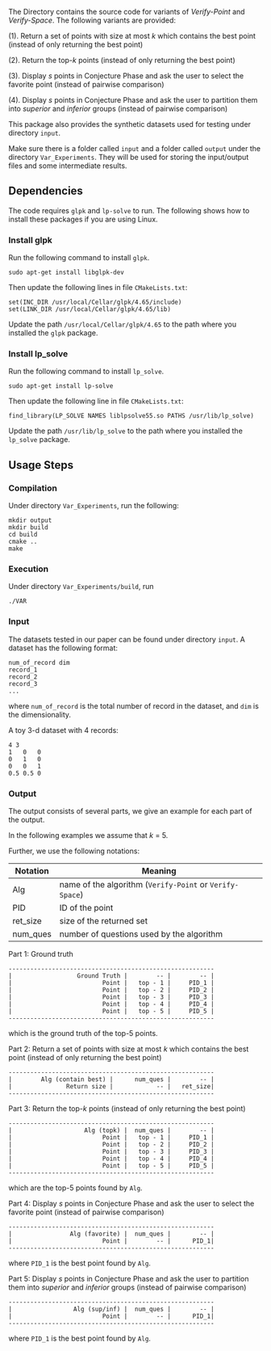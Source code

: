 The Directory contains the source code for variants of *Verify-Point* and *Verify-Space*. The following variants are provided:

(1). Return a set of points with size at most *k* which contains the best point (instead of only returning the best point)

(2). Return the top-*k* points (instead of only returning the best point)

(3). Display *s* points in Conjecture Phase and ask the user to select the favorite point (instead of pairwise comparison)

(4). Display *s* points in Conjecture Phase and ask the user to partition them into *superior* and *inferior* groups (instead of pairwise comparison)

This package also provides the synthetic datasets used for testing under directory `input`.

Make sure there is a folder called `input` and a folder called `output` under the directory `Var_Experiments`.
They will be used for storing the input/output files and some intermediate results.

## Dependencies

The code requires `glpk` and `lp-solve` to run. The following shows how to install these packages if you are using Linux.

### Install glpk

Run the following command to install `glpk`.

    sudo apt-get install libglpk-dev

Then update the following lines in file `CMakeLists.txt`:

    set(INC_DIR /usr/local/Cellar/glpk/4.65/include)
    set(LINK_DIR /usr/local/Cellar/glpk/4.65/lib)

Update the path `/usr/local/Cellar/glpk/4.65` to the path where you installed the `glpk` package.

### Install lp_solve

Run the following command to install `lp_solve`.

    sudo apt-get install lp-solve

Then update the following line in file `CMakeLists.txt`:

    find_library(LP_SOLVE NAMES liblpsolve55.so PATHS /usr/lib/lp_solve)

Update the path `/usr/lib/lp_solve` to the path where you installed the `lp_solve` package.

## Usage Steps

### Compilation
Under directory `Var_Experiments`, run the following: 

    mkdir output
    mkdir build
    cd build
    cmake ..
    make
    
	
### Execution
Under directory `Var_Experiments/build`, run

	./VAR

### Input
The datasets tested in our paper can be found under directory `input`.
A dataset has the following format:

    num_of_record dim
    record_1
    record_2
    record_3
    ...
where `num_of_record` is the total number of record in the dataset, and `dim` is the dimensionality.

A toy 3-d dataset with 4 records:

    4 3
    1   0   0
    0   1   0
    0   0   1
    0.5 0.5 0
	
### Output
The output consists of several parts, we give an example for each part of the output.

In the following examples we assume that *k* = 5.

Further, we use the following notations:

Notation | Meaning |
-----|-----|
Alg | name of the algorithm (`Verify-Point` or `Verify-Space`)|
PID | ID of the point |
ret_size | size of the returned set |
num_ques | number of questions used by the algorithm |


Part 1: Ground truth 

    ---------------------------------------------------------
    |                  Ground Truth |        -- |        -- |
    |                         Point |   top - 1 |     PID_1 |
    |                         Point |   top - 2 |     PID_2 |
    |                         Point |   top - 3 |     PID_3 |
    |                         Point |   top - 4 |     PID_4 |
    |                         Point |   top - 5 |     PID_5 |
    ---------------------------------------------------------

which is the ground truth of the top-5 points.

Part 2: Return a set of points with size at most *k* which contains the best point (instead of only returning the best point)

    ---------------------------------------------------------
    |        Alg (contain best) |      num_ques |        -- |
    |               Return size |            -- |   ret_size|
    ---------------------------------------------------------

Part 3: Return the top-*k* points (instead of only returning the best point)

    ---------------------------------------------------------
    |                    Alg (topk) |  num_ques |        -- |
    |                         Point |   top - 1 |     PID_1 |
    |                         Point |   top - 2 |     PID_2 |
    |                         Point |   top - 3 |     PID_3 |
    |                         Point |   top - 4 |     PID_4 |
    |                         Point |   top - 5 |     PID_5 |
    ---------------------------------------------------------

which are the top-5 points found by `Alg`.


Part 4: Display *s* points in Conjecture Phase and ask the user to select the favorite point (instead of pairwise comparison)

    ---------------------------------------------------------
    |                Alg (favorite) |  num_ques |        -- |
    |                         Point |        -- |      PID_1|
    ---------------------------------------------------------

where `PID_1` is the best point found by `Alg`.

Part 5: Display *s* points in Conjecture Phase and ask the user to partition them into *superior* and *inferior* groups (instead of pairwise comparison)

    ---------------------------------------------------------
    |                 Alg (sup/inf) |  num_ques |        -- |
    |                         Point |        -- |      PID_1|
    ---------------------------------------------------------

where `PID_1` is the best point found by `Alg`.